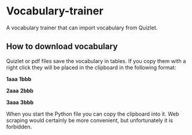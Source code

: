 # Vocabulary-trainer
A vocabulary trainer that can import vocabulary from Quizlet.
## How to download vocabulary
Quizlet or pdf files save the vocabulary in tables. If you copy them with a right click they will be placed in the clipboard in the following format:

<b>1aaa</b>
<b>1bbb</b>

<b>2aaa</b>
<b>2bbb</b>

<b>3aaa</b>
<b>3bbb</b>

When you start the Python file you can copy the clipboard into it. Web scraping would certainly be more convenient, but unfortunately it is forbidden.
